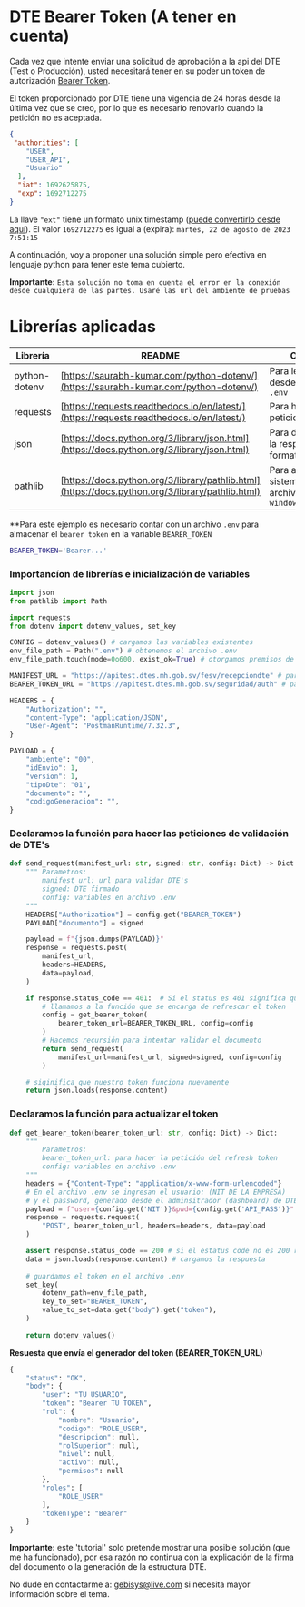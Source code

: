 # DTE Bearer Token (A tener en cuenta)

Cada vez que intente enviar una solicitud de aprobación a la api del DTE (Test o Producción), usted necesitará tener en su poder un token de autorización [Bearer Token](https://programmerclick.com/article/87581985934/#google_vignette).

El token proporcionado por DTE tiene una vigencia de 24 horas desde la última vez que se creo, por lo que es necesario renovarlo cuando la petición no es aceptada.

```json
{
 "authorities": [
    "USER",
    "USER_API",
    "Usuario"
  ],
  "iat": 1692625875,
  "exp": 1692712275
}
```

La llave `"ext"` tiene un formato unix timestamp ([puede convertirlo desde aquí](https://www.epochconverter.com/)). El valor `1692712275` es igual a (expira): `martes, 22 de agosto de 2023 7:51:15`

A continuación, voy a proponer una solución simple pero efectiva en lenguaje python para tener este tema cubierto.

**Importante:**
`Esta solución no toma en cuenta el error en la conexión desde cualquiera de las partes. Usaré las url del ambiente de pruebas`

# Librerías aplicadas

| Librería | README | Objetivo |
| ------ | ------ | ------ |
| python-dotenv | [https://saurabh-kumar.com/python-dotenv/](https://saurabh-kumar.com/python-dotenv/) | Para leer valores desde un archivo `.env` |
| requests | [https://requests.readthedocs.io/en/latest/](https://requests.readthedocs.io/en/latest/) | Para hacer peticiones `HTTP` |
| json | [https://docs.python.org/3/library/json.html](https://docs.python.org/3/library/json.html) | Para decodificar la respuesta en formato `json` |
| pathlib | [https://docs.python.org/3/library/pathlib.html](https://docs.python.org/3/library/pathlib.html) | Para acceder al sistema de archivos  `windows/linux/mac`|

**Para este ejemplo es necesario contar con un archivo `.env` para almacenar el `bearer token` en la variable `BEARER_TOKEN`

```sh
BEARER_TOKEN='Bearer...'
```

### Importancíon de librerías e inicialización de variables
```python
import json
from pathlib import Path

import requests
from dotenv import dotenv_values, set_key

CONFIG = dotenv_values() # cargamos las variables existentes
env_file_path = Path(".env") # obtenemos el archivo .env
env_file_path.touch(mode=0o600, exist_ok=True) # otorgamos premisos de escritura

MANIFEST_URL = "https://apitest.dtes.mh.gob.sv/fesv/recepciondte" # para hacer peticiones de validaciones de DTE
BEARER_TOKEN_URL = "https://apitest.dtes.mh.gob.sv/seguridad/auth" # para obtener el refresh token (BEARER_TOKEN)

HEADERS = {
    "Authorization": "",
    "content-Type": "application/JSON",
    "User-Agent": "PostmanRuntime/7.32.3",
}

PAYLOAD = {
    "ambiente": "00",
    "idEnvio": 1,
    "version": 1,
    "tipoDte": "01",
    "documento": "",
    "codigoGeneracion": "",
}
```

### Declaramos la función para hacer las peticiones de validación de DTE's

```python
def send_request(manifest_url: str, signed: str, config: Dict) -> Dict:
    """ Parametros:
        manifest_url: url para validar DTE's
        signed: DTE firmado
        config: variables en archivo .env
    """
    HEADERS["Authorization"] = config.get("BEARER_TOKEN")
    PAYLOAD["documento"] = signed

    payload = f"{json.dumps(PAYLOAD)}"
    response = requests.post(
        manifest_url,
        headers=HEADERS,
        data=payload,
    )

    if response.status_code == 401:  # Si el status es 401 significa que el token caducó y debemos generar otro
        # llamamos a la función que se encarga de refrescar el token
        config = get_bearer_token(
            bearer_token_url=BEARER_TOKEN_URL, config=config
        )
        # Hacemos recursión para intentar validar el documento
        return send_request(
            manifest_url=manifest_url, signed=signed, config=config
        )

    # siginifica que nuestro token funciona nuevamente
    return json.loads(response.content)
```

### Declaramos la función para actualizar el token

```python
def get_bearer_token(bearer_token_url: str, config: Dict) -> Dict:
    """
        Parametros:
        bearer_token_url: para hacer la petición del refresh token
        config: variables en archivo .env
    """
    headers = {"Content-Type": "application/x-www-form-urlencoded"}
    # En el archivo .env se ingresan el usuario: (NIT DE LA EMPRESA)
    # y el password, generado desde el adminsitrador (dashboard) de DTE
    payload = f"user={config.get('NIT')}&pwd={config.get('API_PASS')}"
    response = requests.request(
        "POST", bearer_token_url, headers=headers, data=payload
    )

    assert response.status_code == 200 # si el estatus code no es 200 revisar credenciales
    data = json.loads(response.content) # cargamos la respuesta
    
    # guardamos el token en el archivo .env
    set_key(
        dotenv_path=env_file_path,
        key_to_set="BEARER_TOKEN",
        value_to_set=data.get("body").get("token"),
    )
    
    return dotenv_values()
```

**Resuesta que envía el generador del token (BEARER_TOKEN_URL)**
```python
{
    "status": "OK",
    "body": {
        "user": "TU USUARIO",
        "token": "Bearer TU TOKEN",
        "rol": {
            "nombre": "Usuario",
            "codigo": "ROLE_USER",
            "descripcion": null,
            "rolSuperior": null,
            "nivel": null,
            "activo": null,
            "permisos": null
        },
        "roles": [
            "ROLE_USER"
        ],
        "tokenType": "Bearer"
    }
}
```

**Importante:** este 'tutorial' solo pretende mostrar una posible solución (que me ha funcionado), por esa razón no continua con la explicación de la firma del documento o la generación de la estructura DTE.

No dude en contactarme a: gebisys@live.com si necesita mayor información sobre el tema.
